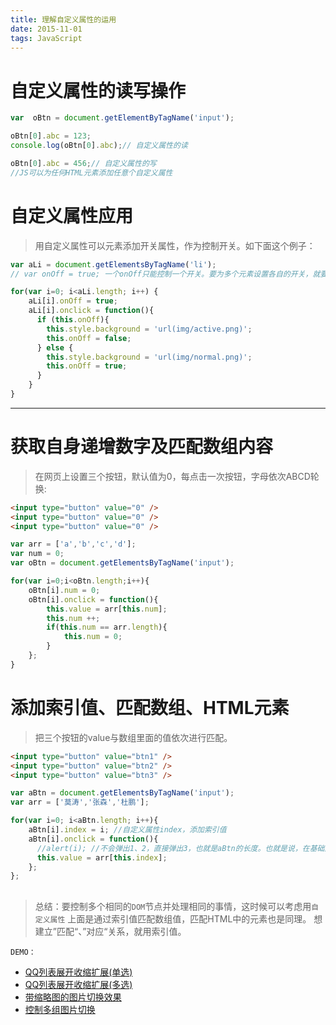 ```yaml
---
title: 理解自定义属性的运用
date: 2015-11-01
tags: JavaScript
---
```


# 自定义属性的读写操作
```js
var  oBtn = document.getElementByTagName('input');

oBtn[0].abc = 123;
console.log(oBtn[0].abc);// 自定义属性的读

oBtn[0].abc = 456;// 自定义属性的写
//JS可以为任何HTML元素添加任意个自定义属性
```

# 自定义属性应用
> 用自定义属性可以元素添加开关属性，作为控制开关。如下面这个例子：

```js
var aLi = document.getElementsByTagName('li');
// var onOff = true; 一个onOff只能控制一个开关。要为多个元素设置各自的开关，就要给每个元素加个onOff开关。

for(var i=0; i<aLi.length; i++) {
    aLi[i].onOff = true;
    aLi[i].onclick = function(){
      if (this.onOff){
        this.style.background = 'url(img/active.png)';
        this.onOff = false;
      } else {
        this.style.background = 'url(img/normal.png)';
        this.onOff = true;
      }
    }
}
```

<!-- more -->

----

# 获取自身递增数字及匹配数组内容
> 在网页上设置三个按钮，默认值为0，每点击一次按钮，字母依次ABCD轮换:

```html
<input type="button" value="0" />
<input type="button" value="0" />
<input type="button" value="0" />
```

```js
var arr = ['a','b','c','d'];
var num = 0;
var oBtn = document.getElementsByTagName('input');

for(var i=0;i<oBtn.length;i++){
    oBtn[i].num = 0;
    oBtn[i].onclick = function(){
        this.value = arr[this.num];
        this.num ++;
        if(this.num == arr.length){
            this.num = 0;
        }
    };
}

```

# 添加索引值、匹配数组、HTML元素
> 把三个按钮的value与数组里面的值依次进行匹配。

```html
<input type="button" value="btn1" />
<input type="button" value="btn2" />
<input type="button" value="btn3" />
```

```js
var aBtn = document.getElementsByTagName('input');
var arr = ['莫涛','张森','杜鹏'];

for(var i=0; i<aBtn.length; i++){
    aBtn[i].index = i; //自定义属性index，添加索引值
    aBtn[i].onclick = function(){
      //alert(i); //不会弹出1、2，直接弹出3，也就是aBtn的长度。也就是说，在基础阶段，在for循环所包的函数里面再用i是不靠谱的。
      this.value = arr[this.index];
    };
};
```

##
> 总结：要控制多个相同的`DOM`节点并处理相同的事情，这时候可以考虑用`自定义属性`
> 上面是通过索引值匹配数组值，匹配HTML中的元素也是同理。
> 想建立”匹配“、”对应“关系，就用索引值。


`DEMO：`

- [QQ列表展开收缩扩展(单选)](http://sandbox.runjs.cn/show/rgmjl8nn)
- [QQ列表展开收缩扩展(多选)](http://sandbox.runjs.cn/show/o1lfksh5)
- [带缩略图的图片切换效果](http://sandbox.runjs.cn/show/8hhrz4dy)
- [控制多组图片切换](http://sandbox.runjs.cn/show/csqcitr1)


